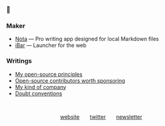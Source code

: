 ### 👋

### Maker

- [Nota](https://nota.md/) — Pro writing app designed for local Markdown files
- [iBar](https://ibar.app/) — Launcher for the web

### Writings

- [My open-source principles](https://astoilkov.com/my-open-source-principles)
- [Open-source contributors worth sponsoring](https://astoilkov.com/open-source-contributors-worth-sponsoring)
- [My kind of company](https://astoilkov.com/my-kind-of-company)
- [Doubt conventions](https://astoilkov.com/doubt-conventions)

<p>&nbsp;</p>

<p align="center">
  <a href="https://astoilkov.com/">website</a>
  &nbsp;
  &nbsp;
  &nbsp;
  <a href="https://twitter.com/antoniostoilkov">twitter</a>
  &nbsp;
  &nbsp;
  &nbsp;
  <a href="https://astoilkov.com/newsletter">newsletter</a>
</p>
